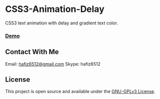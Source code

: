 # CSS3-Animation-Delay
 CSS3 text animation with delay and gradient text color.

### [Demo](https://hafiz6512.github.io/CSS3-Animation-Delay/)


## Contact With Me
Email: hafiz6512@gmail.com
Skype: hafiz6512

## License

This project is open source and available under the [GNU-GPLv3 License](./LICENSE).